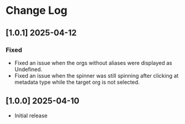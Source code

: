 # Change Log

## [1.0.1] 2025-04-12

### Fixed

-   Fixed an issue when the orgs without aliases were displayed as Undefined.
-   Fixed an issue when the spinner was still spinning after clicking at metadata type while the target org is not selected.

## [1.0.0] 2025-04-10

-   Initial release
